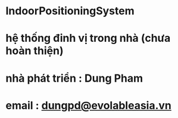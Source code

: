# IndoorPositioningSystem

# hệ thống đinh vị trong nhà (chưa hoàn thiện)

# nhà phát triển : Dung Pham

# email : dungpd@evolableasia.vn
